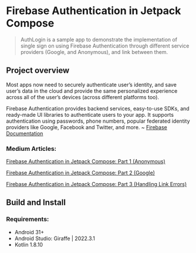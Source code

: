 #  Firebase Authentication in Jetpack Compose

> AuthLogin is a sample app to demonstrate the implementation of single sign on using Firebase Authentication through different service providers (Google, and Anonymous), and link between them.

## Project overview
Most apps now need to securely authenticate user’s identity, and save user’s data in the cloud and provide the same personalized experience across all of the user’s devices (across different platforms too).

Firebase Authentication provides backend services, easy-to-use SDKs, and ready-made UI libraries to authenticate users to your app. 
It supports authentication using passwords, phone numbers, popular federated identity providers like Google, Facebook and Twitter, and more. 
~ [Firebase Documentation](https://firebase.google.com/docs/auth?hl=en&authuser=0)

### Medium Articles:
[Firebase Authentication in Jetpack Compose: Part 1 (Anonymous)](https://medium.com/@marwa.diab/firebase-authentication-in-jetpack-compose-part-1-73cb79d3e744)

[Firebase Authentication in Jetpack Compose: Part 2 (Google)](https://medium.com/@marwa.diab/firebase-authentication-in-jetpack-compose-part-2-c2a766aa5b52)

[Firebase Authentication in Jetpack Compose: Part 3 (Handling Link Errors)](https://medium.com/@marwa.diab/firebase-authentication-in-jetpack-compose-part-3-42d2f219dad9)


## Build and Install

### Requirements:
- Android 31+
- Android Studio: Giraffe | 2022.3.1
- Kotlin 1.8.10
